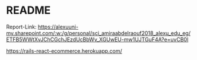 # README

Report-Link: https://alexuuni-my.sharepoint.com/:w:/g/personal/sci_amiraabdelraouf2018_alexu_edu_eg/ETFB5WWtXvJChCGchJEzdUcBbWv_XGUwEU-mw1UJTGuF4A?e=uvCB0l

https://rails-react-ecommerce.herokuapp.com/
